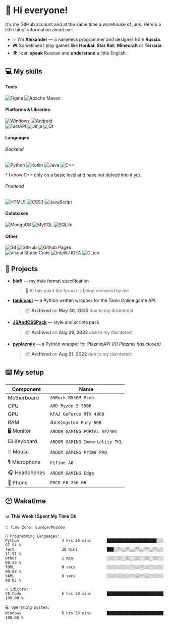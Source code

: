 # 👋 Hi everyone! 
It's my GitHub account and at the same time a warehouse of junk. Here's a little bit of information about me:
- ✨ I'm **Alexander** — a nameless programmer and designer from **Russia**.
- 🎮 Sometimes I play games like **Honkai: Star Rail**, **Minecraft** or **Terraria**.
- 🌍 I can **speak** Russian and **understand** a little English.

## 💻 My skills
#### Tools
![Figma](https://img.shields.io/badge/figma-%23F24E1E.svg?style=for-the-badge&logo=figma&logoColor=white)
![Apache Maven](https://img.shields.io/badge/Apache_Maven-C71A36?style=for-the-badge&logo=apachemaven&logoColor=white)

#### Platforms & Libraries
![Windows](https://img.shields.io/badge/Windows-0078D6?style=for-the-badge)
![Android](https://img.shields.io/badge/Android-3DDC84?style=for-the-badge&logo=android&logoColor=white)<br/>
![FastAPI](https://img.shields.io/badge/FastAPI-005571?style=for-the-badge&logo=fastapi&logoColor=white)
![Jinja](https://img.shields.io/badge/jinja-white.svg?style=for-the-badge&logo=jinja&logoColor=black)
![Qt](https://img.shields.io/badge/Qt-%23217346.svg?style=for-the-badge&logo=Qt&logoColor=white)

#### Languages
###### Backend
![Python](https://img.shields.io/badge/python-3670A0?style=for-the-badge&logo=python&logoColor=white)
![Kotlin](https://img.shields.io/badge/kotlin-%237F52FF.svg?style=for-the-badge&logo=kotlin&logoColor=white)
![Java](https://img.shields.io/badge/java-%23ED8B00.svg?style=for-the-badge&logo=openjdk&logoColor=white)
![C++](https://img.shields.io/badge/c++-%2300599C.svg?style=for-the-badge&logo=c%2B%2B&logoColor=white)

\* I know C++ only on a basic level and have not delved into it yet.

###### Frontend
![HTML5](https://img.shields.io/badge/html5-%23E34F26.svg?style=for-the-badge&logo=html5&logoColor=white)
![CSS3](https://img.shields.io/badge/css3-%231572B6.svg?style=for-the-badge&logo=css3&logoColor=white)
![JavaScript](https://img.shields.io/badge/javascript-%23323330.svg?style=for-the-badge&logo=javascript&logoColor=%23F7DF1E)

#### Databases
![MongoDB](https://img.shields.io/badge/MongoDB-%234ea94b.svg?style=for-the-badge&logo=mongodb&logoColor=white)
![MySQL](https://img.shields.io/badge/mysql-4479A1.svg?style=for-the-badge&logo=mysql&logoColor=white)
![SQLite](https://img.shields.io/badge/sqlite-%2307405e.svg?style=for-the-badge&logo=sqlite&logoColor=white)

#### Other
![Git](https://img.shields.io/badge/git-%23F05033.svg?style=for-the-badge&logo=git&logoColor=white)
![GitHub](https://img.shields.io/badge/github-%23121011.svg?style=for-the-badge&logo=github&logoColor=white)
![Github Pages](https://img.shields.io/badge/github_pages-121013?style=for-the-badge&logo=github&logoColor=white)<br/>
![Visual Studio Code](https://img.shields.io/badge/VS_Code-0078d7.svg?style=for-the-badge)
![IntelliJ IDEA](https://img.shields.io/badge/IntelliJ_IDEA-000000.svg?style=for-the-badge&logo=intellij-idea&logoColor=white)
![CLion](https://img.shields.io/badge/CLion-black?style=for-the-badge&logo=clion&logoColor=white)

## 📂 Projects
- [**biafi**](https://github.com/stngularity/biafi) — my data format specification
  > 📝 At this point the format is being reviewed by me
- [**tankioapi**](https://stngularity.github.io/tankioapi/) — a Python written wrapper for the Tanki Online game API
  > 📦 **Archived** on **May 30, 2025** due to my disinterest
- [**JSAndCSSPack**](https://github.com/stngularity/JSAndCSSPack) — style and scripts pack
  > 📦 **Archived** on **Aug 28, 2022** due to my disinterest
- [**pyplazmix**](https://github.com/stngularity/pyplazmix) — a Python wrapper for PlazmixAPI *([!] Plazmix has closed)*
  > 📦 **Archived** on **Aug 21, 2022** due to my disinterest

## ⌨️ My setup
| Component      | Name                           |
| -------------- | ------------------------------ |
| Motherboard    | `ASRock B550M Pro4`            |
| CPU            | `AMD Ryzen 5 5500`             |
| GPU            | `KFA2 GeForce RTX 4060`        |
| RAM            | 4x `Kingston Fury 8GB`         |
| 🖥️ Monitor     | `ARDOR GAMING PORTAL AF24H1`   |
| ⌨️ Keyboard    | `ARDOR GAMING Immortality TKL` |
| 🖱️ Mouse       | `ARDOR GAMING Prime PRO`       |
| 🎙️ Microphone  | `Fifine A8`                    |
| 🎧 Headphones  | `ARDOR GAMING Edge`            |
| 📱 Phone       | `POCO F6 256 GB`               |

## 🕑 Wakatime
<!--START_SECTION:waka-->
📊 **This Week I Spent My Time On** 

```text
🕑︎ Time Zone: Europe/Moscow

💬 Programming Languages: 
Python                   4 hrs 50 mins       ██████████████████████░░░   87.94 % 
Text                     38 mins             ███░░░░░░░░░░░░░░░░░░░░░░   11.57 % 
Other                    1 min               ░░░░░░░░░░░░░░░░░░░░░░░░░   00.38 % 
TOML                     0 secs              ░░░░░░░░░░░░░░░░░░░░░░░░░   00.08 % 
YAML                     0 secs              ░░░░░░░░░░░░░░░░░░░░░░░░░   00.02 % 

🔥 Editors: 
VS Code                  5 hrs 30 mins       █████████████████████████   100.00 % 

💻 Operating System: 
Windows                  5 hrs 30 mins       █████████████████████████   100.00 % 
```


<!--END_SECTION:waka-->
